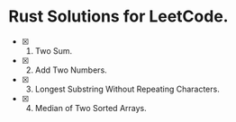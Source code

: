 # Rust Solutions for LeetCode.

- [x] 0001. Two Sum.
- [x] 0002. Add Two Numbers.
- [x] 0003. Longest Substring Without Repeating Characters.
- [x] 0004. Median of Two Sorted Arrays.
